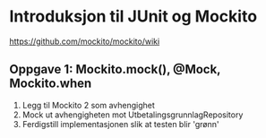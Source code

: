 # Introduksjon til JUnit og Mockito

https://github.com/mockito/mockito/wiki

## Oppgave 1: Mockito.mock(), @Mock, Mockito.when

1. Legg til Mockito 2 som avhengighet
2. Mock ut avhengigheten mot UtbetalingsgrunnlagRepository
3. Ferdigstill implementasjonen slik at testen blir 'grønn'


